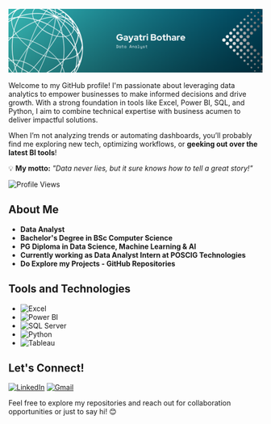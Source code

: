 ![Gayatri Bothare - Data Analyst](https://github.com/GayatriBothare/Banner/blob/main/Banner%20.png)

Welcome to my GitHub profile! I'm passionate about leveraging data analytics to empower businesses to make informed decisions and drive growth. With a strong foundation in tools like Excel, Power BI, SQL, and Python, I aim to combine technical expertise with business acumen to deliver impactful solutions.

When I’m not analyzing trends or automating dashboards, you’ll probably find me exploring new tech, optimizing workflows, or **geeking out over the latest BI tools**! 

💡 **My motto:** *"Data never lies, but it sure knows how to tell a great story!"*  

![Profile Views](https://komarev.com/ghpvc/?username=GayatriBothare&color=blue)


##  About Me

-  **Data Analyst**
-  **Bachelor's Degree in BSc Computer Science**
-  **PG Diploma in Data Science, Machine Learning & AI**
-  **Currently working as Data Analyst Intern at POSCIG Technologies**
-  **Do Explore my Projects - <a href="https://github.com/GayatriBothare?tab=repositories" style="text-decoration: none;">GitHub Repositories</a>**


##  Tools and Technologies  

- ![Excel](https://img.shields.io/badge/-Excel-217346?style=for-the-badge&logo=microsoft-excel&logoColor=white)  
- ![Power BI](https://img.shields.io/badge/-PowerBI-F2C811?style=for-the-badge&logo=power-bi&logoColor=black)  
- ![SQL Server](https://img.shields.io/badge/-SQL%20Server-CC2927?style=for-the-badge&logo=microsoft-sql-server&logoColor=white)  
- ![Python](https://img.shields.io/badge/-Python-3776AB?style=for-the-badge&logo=python&logoColor=white)  
- ![Tableau](https://img.shields.io/badge/-Tableau-E97627?style=for-the-badge&logo=tableau&logoColor=white)


##  Let's Connect!

[![LinkedIn](https://img.shields.io/badge/-LinkedIn-blue?style=for-the-badge&logo=linkedin)](https://linkedin.com/in/gayatri-bothare)   [![Gmail](https://img.shields.io/badge/-Email-red?style=for-the-badge&logo=gmail&logoColor=white)](mailto:gayatribothare@gmail.com)

Feel free to explore my repositories and reach out for collaboration opportunities or just to say hi! 😊

